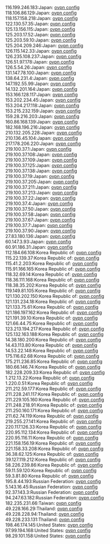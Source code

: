 116.199.246.183:Japan: [ovpn config](vpn/116_199_246_183.ovpn)  
118.106.86.129:Japan: [ovpn config](vpn/118_106_86_129.ovpn)  
118.157.158.218:Japan: [ovpn config](vpn/118_157_158_218.ovpn)  
122.130.57.35:Japan: [ovpn config](vpn/122_130_57_35.ovpn)  
125.13.156.115:Japan: [ovpn config](vpn/125_13_156_115.ovpn)  
125.203.17.52:Japan: [ovpn config](vpn/125_203_17_52.ovpn)  
125.203.59.10:Japan: [ovpn config](vpn/125_203_59_10.ovpn)  
125.204.209.246:Japan: [ovpn config](vpn/125_204_209_246.ovpn)  
126.115.142.33:Japan: [ovpn config](vpn/126_115_142_33.ovpn)  
126.235.108.237:Japan: [ovpn config](vpn/126_235_108_237.ovpn)  
126.51.97.178:Japan: [ovpn config](vpn/126_51_97_178.ovpn)  
126.5.54.26:Japan: [ovpn config](vpn/126_5_54_26.ovpn)  
131.147.78.100:Japan: [ovpn config](vpn/131_147_78_100.ovpn)  
138.64.231.4:Japan: [ovpn config](vpn/138_64_231_4.ovpn)  
147.192.55.99:Japan: [ovpn config](vpn/147_192_55_99.ovpn)  
14.132.201.164:Japan: [ovpn config](vpn/14_132_201_164.ovpn)  
153.166.128.117:Japan: [ovpn config](vpn/153_166_128_117.ovpn)  
153.202.234.45:Japan: [ovpn config](vpn/153_202_234_45.ovpn)  
153.204.217.118:Japan: [ovpn config](vpn/153_204_217_118.ovpn)  
153.215.232.159:Japan: [ovpn config](vpn/153_215_232_159.ovpn)  
159.28.216.203:Japan: [ovpn config](vpn/159_28_216_203.ovpn)  
160.86.168.139:Japan: [ovpn config](vpn/160_86_168_139.ovpn)  
182.168.196.216:Japan: [ovpn config](vpn/182_168_196_216.ovpn)  
210.132.205.228:Japan: [ovpn config](vpn/210_132_205_228.ovpn)  
210.136.45.104:Japan: [ovpn config](vpn/210_136_45_104.ovpn)  
217.178.206.220:Japan: [ovpn config](vpn/217_178_206_220.ovpn)  
219.100.37.1:Japan: [ovpn config](vpn/219_100_37_1.ovpn)  
219.100.37.108:Japan: [ovpn config](vpn/219_100_37_108.ovpn)  
219.100.37.109:Japan: [ovpn config](vpn/219_100_37_109.ovpn)  
219.100.37.125:Japan: [ovpn config](vpn/219_100_37_125.ovpn)  
219.100.37.138:Japan: [ovpn config](vpn/219_100_37_138.ovpn)  
219.100.37.19:Japan: [ovpn config](vpn/219_100_37_19.ovpn)  
219.100.37.205:Japan: [ovpn config](vpn/219_100_37_205.ovpn)  
219.100.37.211:Japan: [ovpn config](vpn/219_100_37_211.ovpn)  
219.100.37.213:Japan: [ovpn config](vpn/219_100_37_213.ovpn)  
219.100.37.22:Japan: [ovpn config](vpn/219_100_37_22.ovpn)  
219.100.37.4:Japan: [ovpn config](vpn/219_100_37_4.ovpn)  
219.100.37.50:Japan: [ovpn config](vpn/219_100_37_50.ovpn)  
219.100.37.58:Japan: [ovpn config](vpn/219_100_37_58.ovpn)  
219.100.37.67:Japan: [ovpn config](vpn/219_100_37_67.ovpn)  
219.100.37.7:Japan: [ovpn config](vpn/219_100_37_7.ovpn)  
219.100.37.90:Japan: [ovpn config](vpn/219_100_37_90.ovpn)  
27.83.180.136:Japan: [ovpn config](vpn/27_83_180_136.ovpn)  
60.147.3.93:Japan: [ovpn config](vpn/60_147_3_93.ovpn)  
60.91.186.31:Japan: [ovpn config](vpn/60_91_186_31.ovpn)  
112.184.66.108:Korea Republic of: [ovpn config](vpn/112_184_66_108.ovpn)  
115.22.139.37:Korea Republic of: [ovpn config](vpn/115_22_139_37.ovpn)  
115.41.2.203:Korea Republic of: [ovpn config](vpn/115_41_2_203.ovpn)  
115.91.166.165:Korea Republic of: [ovpn config](vpn/115_91_166_165.ovpn)  
118.32.69.14:Korea Republic of: [ovpn config](vpn/118_32_69_14.ovpn)  
118.36.111.168:Korea Republic of: [ovpn config](vpn/118_36_111_168.ovpn)  
118.38.35.202:Korea Republic of: [ovpn config](vpn/118_38_35_202.ovpn)  
119.149.81.105:Korea Republic of: [ovpn config](vpn/119_149_81_105.ovpn)  
121.130.202.150:Korea Republic of: [ovpn config](vpn/121_130_202_150.ovpn)  
121.131.234.18:Korea Republic of: [ovpn config](vpn/121_131_234_18.ovpn)  
121.133.75.61:Korea Republic of: [ovpn config](vpn/121_133_75_61.ovpn)  
121.186.197.162:Korea Republic of: [ovpn config](vpn/121_186_197_162.ovpn)  
121.191.39.10:Korea Republic of: [ovpn config](vpn/121_191_39_10.ovpn)  
121.66.44.75:Korea Republic of: [ovpn config](vpn/121_66_44_75.ovpn)  
123.213.194.217:Korea Republic of: [ovpn config](vpn/123_213_194_217.ovpn)  
125.132.163.188:Korea Republic of: [ovpn config](vpn/125_132_163_188.ovpn)  
14.38.180.200:Korea Republic of: [ovpn config](vpn/14_38_180_200.ovpn)  
14.43.113.80:Korea Republic of: [ovpn config](vpn/14_43_113_80.ovpn)  
14.53.22.148:Korea Republic of: [ovpn config](vpn/14_53_22_148.ovpn)  
175.116.62.68:Korea Republic of: [ovpn config](vpn/175_116_62_68.ovpn)  
175.211.236.85:Korea Republic of: [ovpn config](vpn/175_211_236_85.ovpn)  
180.66.146.74:Korea Republic of: [ovpn config](vpn/180_66_146_74.ovpn)  
182.228.209.33:Korea Republic of: [ovpn config](vpn/182_228_209_33.ovpn)  
1.212.13.22:Korea Republic of: [ovpn config](vpn/1_212_13_22.ovpn)  
1.220.0.51:Korea Republic of: [ovpn config](vpn/1_220_0_51.ovpn)  
211.212.59.177:Korea Republic of: [ovpn config](vpn/211_212_59_177.ovpn)  
211.228.241.117:Korea Republic of: [ovpn config](vpn/211_228_241_117.ovpn)  
211.229.105.160:Korea Republic of: [ovpn config](vpn/211_229_105_160.ovpn)  
211.248.218.91:Korea Republic of: [ovpn config](vpn/211_248_218_91.ovpn)  
211.250.160.171:Korea Republic of: [ovpn config](vpn/211_250_160_171.ovpn)  
211.62.74.119:Korea Republic of: [ovpn config](vpn/211_62_74_119.ovpn)  
219.255.27.141:Korea Republic of: [ovpn config](vpn/219_255_27_141.ovpn)  
220.117.126.33:Korea Republic of: [ovpn config](vpn/220_117_126_33.ovpn)  
220.95.112.134:Korea Republic of: [ovpn config](vpn/220_95_112_134.ovpn)  
220.95.116.11:Korea Republic of: [ovpn config](vpn/220_95_116_11.ovpn)  
221.158.156.19:Korea Republic of: [ovpn config](vpn/221_158_156_19.ovpn)  
221.158.33.208:Korea Republic of: [ovpn config](vpn/221_158_33_208.ovpn)  
36.38.62.125:Korea Republic of: [ovpn config](vpn/36_38_62_125.ovpn)  
39.127.119.212:Korea Republic of: [ovpn config](vpn/39_127_119_212.ovpn)  
58.226.239.86:Korea Republic of: [ovpn config](vpn/58_226_239_86.ovpn)  
59.11.59.120:Korea Republic of: [ovpn config](vpn/59_11_59_120.ovpn)  
59.3.81.80:Korea Republic of: [ovpn config](vpn/59_3_81_80.ovpn)  
195.8.44.193:Russian Federation: [ovpn config](vpn/195_8_44_193.ovpn)  
5.143.16.45:Russian Federation: [ovpn config](vpn/5_143_16_45.ovpn)  
92.37.143.3:Russian Federation: [ovpn config](vpn/92_37_143_3.ovpn)  
94.247.63.182:Russian Federation: [ovpn config](vpn/94_247_63_182.ovpn)  
182.235.231.66:Taiwan: [ovpn config](vpn/182_235_231_66.ovpn)  
49.228.166.29:Thailand: [ovpn config](vpn/49_228_166_29.ovpn)  
49.228.228.94:Thailand: [ovpn config](vpn/49_228_228_94.ovpn)  
49.228.233.131:Thailand: [ovpn config](vpn/49_228_233_131.ovpn)  
198.46.174.145:United States: [ovpn config](vpn/198_46_174_145.ovpn)  
97.99.194.168:United States: [ovpn config](vpn/97_99_194_168.ovpn)  
98.29.101.158:United States: [ovpn config](vpn/98_29_101_158.ovpn)  
